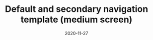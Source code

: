 ---
layout: designs
title: Default and secondary navigation template (medium screen)
design: 2-Default-M.png
date: "2020-11-27"
---